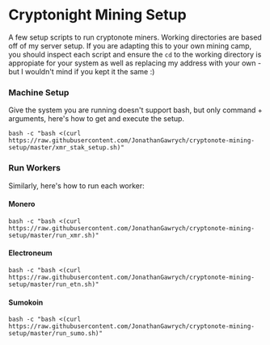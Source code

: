 # Cryptonight Mining Setup

A few setup scripts to run cryptonote miners. Working directories are based off of my server setup. If you are adapting this to your own mining camp, you should 
inspect each script and ensure the `cd` to the working directory is appropiate for your system as well as replacing my address with your own - but I wouldn't mind 
if 
you kept it the same :)

### Machine Setup

Give the system you are running doesn't support bash, but only command + arguments, here's how to get and execute the setup.

```
bash -c "bash <(curl https://raw.githubusercontent.com/JonathanGawrych/cryptonote-mining-setup/master/xmr_stak_setup.sh)"
```

### Run Workers

Similarly, here's how to run each worker:

#### Monero

```
bash -c "bash <(curl https://raw.githubusercontent.com/JonathanGawrych/cryptonote-mining-setup/master/run_xmr.sh)"
```

#### Electroneum

```
bash -c "bash <(curl https://raw.githubusercontent.com/JonathanGawrych/cryptonote-mining-setup/master/run_etn.sh)"
```

#### Sumokoin

```
bash -c "bash <(curl https://raw.githubusercontent.com/JonathanGawrych/cryptonote-mining-setup/master/run_sumo.sh)"
```
